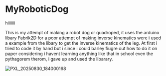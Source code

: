 # MyRoboticDog

hiiiiiii

This is my attempt of making a robot dog or quadroped, it uses the arduino libary Fabrik2D for a poor attempt of making inverse kinematics were i used a example from the libary to get the inverse kinematics of the leg. At first i tried to code it by hand but i since i could barley fiugre out how to do it on paper considering i havent learning anything like that in school even the pythagorem therom, i gave up and used the libarary.

![PXL_20250830_184000168](https://github.com/user-attachments/assets/da257de6-adad-4b13-a6fa-0cd1fb2c1a58)

